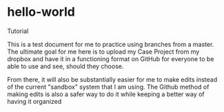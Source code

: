 # hello-world
Tutorial


This is a test document for me to practice using branches from a master. The ultimate goal for me here is to upload my Case Project from my dropbox and have it in a functioning format on GitHub for everyone to be able to use and see, should they choose.

From there, it will also be substantially easier for me to make edits instead of the current "sandbox" system that I am using. The Github method of making edits is also a safer way to do it while keeping a better way of having it organized
